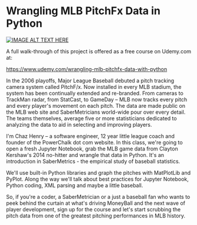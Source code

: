 # Wrangling MLB PitchFx Data in Python

[![IMAGE ALT TEXT HERE](https://img.youtube.com/vi/azxbBvHIH-w/0.jpg#center)](https://www.youtube.com/watch?v=azxbBvHIH-w)

A full walk-through of this project is offered as a free course on Udemy.com at:

https://www.udemy.com/wrangling-mlb-pitchfx-data-with-python

In the 2006 playoffs, Major League Baseball debuted a pitch tracking camera system called PitchF/x. Now installed in every MLB stadium, the system has been continually extended and re-branded. From cameras to TrackMan radar, from StatCast, to GameDay – MLB now tracks every pitch and every player's movement on each pitch. The data are made public on the MLB web site and SaberMetricians world-wide pour over every detail. The teams themselves, average five or more statisticians dedicated to analyzing the data to aid in selecting and improving players.

I'm Chaz Henry – a software engineer, 12 year little league coach and founder of the PowerChalk dot com website. In this class, we're going to open a fresh Jupyter Notebook, grab the MLB game data from Clayton Kershaw's 2014 no-hitter and wrangle that data in Python. It's an introduction in SaberMetrics - the empirical study of baseball statistics.

We'll use built-in Python libraries and graph the pitches with MatPlotLib and PyPlot. Along the way we'll talk about best practices for Jupyter Notebook, Python coding, XML parsing and maybe a little baseball.

So, if you're a coder, a SaberMetrician or a just a baseball fan who wants to peek behind the curtain at what's driving MoneyBall and the next wave of player development, sign up for the course and let's start scrubbing the pitch data from one of the greatest pitching performances in MLB history.
